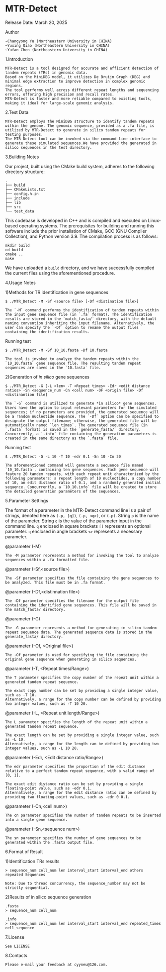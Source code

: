# MTR-Detect

Release Date: March 20, 2025

Author

	~Changyong Yu (Northeastern University in CHINA)
	~Yuxing Qiao (Northeastern University in CHINA)
	~Yufan Chen (Northeastern University in CHINA)

1.Introduction

	MTR-Detect is a tool designed for accurate and efficient detection of tandem repeats (TRs) in genomic data. 
	Based on the MiniDBG model, it utilizes De Bruijn Graph (DBG) and minimal edge extraction to improve detection in complex genomic regions. 
	The tool performs well across different repeat lengths and sequencing errors, offering high precision and recall rates. 
	MTR-Detect is faster and more reliable compared to existing tools, making it ideal for large-scale genomic analysis.

2.Test Data

	MTR-Detect employs the MiniDBG structure to identify tandem repeats within the genome. The genomic sequence, provided as a .fa file, is utilized by MTR-Detect to generate in silico tandem repeats for testing purposes. 
	The MTR-Detect tool can be invoked via the command-line interface to generate these simulated sequences.We have provided the generated in silico sequences in the test directory.

3.Building Notes

Our project, built using the CMake build system, adheres to the following directory structure:

```
.
├── build
├── CMakeLists.txt
├── config.h.in
├── include
├── lib
├── src
└── test_data
```

This codebase is developed in C++ and is compiled and executed on Linux-based operating systems. The prerequisites for building and running this software include the prior installation of CMake, GCC (GNU Compiler Collection), and Python version 3.9. The compilation process is as follows:

```b
mkdir build
cd build
cmake ..
make
```

We have uploaded a `build` directory, and we have successfully compiled the current files using the aforementioned procedure.

4.Usage Notes

1)Methods for TR identification in gene sequences

```
$ ./MTR_Detect -M -Sf <source file> [-Df <distination file>]

The `-M` command performs the identification of tandem repeats within the input gene sequence file (in `.fa` format). The identification results are stored in the `match_fasta/` directory, with the default naming convention inheriting the input filename. Alternatively, the user can specify the `-Df` option to rename the output files containing the identification results.
```

Running test

```
$ ./MTR_Detect -M -Sf 10_10.fasta -Df 10.fasta

The tool is invoked to analyze the tandem repeats within the `10_10.fasta` gene sequence file. The resulting tandem repeat sequences are saved in the `10.fasta` file.
```

2)Generation of *in silico* gene sequences

```
$ ./MTR_Detect -G [-L <len> -T <Repeat times> -Edr <edit distance ratios> -Sn <sequence_num -Cn <cell num> -OF <origin file> -Df <distinantion file]

The `-G` command is utilized to generate *in silico* gene sequences. Users have the option to input relevant parameters for the simulated sequences; if no parameters are provided, the generated sequence will be a random nucleotide sequence. The `-Df` option can be specified to designate the output filename; otherwise, the generated file will be automatically named `len_times`. The generated sequence file (in `.fasta` format) is saved in the `generate_fasta/` directory. Concurrently, a `.info` file containing the generation parameters is created in the same directory as the `.fasta` file.
```

Running test

```
$ ./MTR_Detect -G -L 10 -T 10 -edr 0.1 -Sn 10 -Cn 20 

The aforementioned command will generate a sequence file named `10_10.fasta`, containing ten gene sequences. Each gene sequence will feature 20 tandem repeats, with each repeat unit characterized by the following parameters: a repeat length of 10 nucleotides, a copy number of 10, an edit distance ratio of 0.1, and a randomly generated initial sequence. Concurrently, a `10_10.info` file will be created to store the detailed generation parameters of the sequences.
```


5.Parameter Settings

The format of a parameter in the MTR-Detect command line is a pair of strings, denoted here as `(-p, [q])`, `(-p, <q>)`, or `(-p)`. String `p` is the name of the parameter. String `q` is the value of the parameter input in the command line. `q` enclosed in square brackets `[]` represents an optional parameter. `q` enclosed in angle brackets `<>` represents a necessary parameter.

@parameter (-M)

	The -M parameter represents a method for invoking the tool to analyze sequences within a .fa formatted file.

@parameter (-Sf,\<source file\>)

	The -Sf parameter specifies the file containing the gene sequences to be analyzed. This file must be in .fa format.

@parameter (-Df,\<distinnation file\>)

	The -Df parameter specifies the filename for the output file containing the identified gene sequences. This file will be saved in the match_fasta/ directory.

@parameter (-G)

	The -G parameter represents a method for generating in silico tandem repeat sequence data. The generated sequence data is stored in the generate_fasta/ directory.

@parameter (-Of, \<Original file\>)

	The -Of parameter is used for specifying the file containing the original gene sequence when generating in silico sequences.

@parameter (-T, <Repeat times/Range>)

	The T parameter specifies the copy number of the repeat unit within a generated tandem repeat sequence.
	
	The exact copy number can be set by providing a single integer value, such as -T 10.
	Alternatively, a range for the copy number can be defined by providing two integer values, such as -T 10 20.

@parameter (-L, <Repeat unit length/Range>)

	The L parameter specifies the length of the repeat unit within a generated tandem repeat sequence.
	
	The exact length can be set by providing a single integer value, such as -L 10.
	Alternatively, a range for the length can be defined by providing two integer values, such as -L 10 20.

@parameter (-Edr, <Edit distance ratio/Range>)

	The edr parameter specifies the proportion of the edit distance relative to a perfect tandem repeat sequence, with a valid range of [0, 1].
	
	The exact edit distance ratio can be set by providing a single floating-point value, such as -edr 0.1.
	Alternatively, a range for the edit distance ratio can be defined by providing two floating-point values, such as -edr 0 0.1.

@parameter (-Cn,\<cell num\>)

	The cn parameter specifies the number of tandem repeats to be inserted into a single gene sequence.

@parameter (-Sn,\<sequence num\>)

	The sn parameter specifies the number of gene sequences to be generated within the .fasta output file.

6.Format of Result

1)Identification TRs results

```
> sequence_num cell_num len interval_start interval_end others
repeated Sequences

Note: Due to thread concurrency, the sequence_number may not be strictly sequential.
```

2)Results of in silico sequence generation

```
.fasta
> sequence_num cell_num 

.info 
> sequence_num cell_num len interval_start interval_end repeated_times cell_sequence
```

7.License

	See LICENSE

8.Contacts

	Please e-mail your feedback at cyyneu@126.com.



